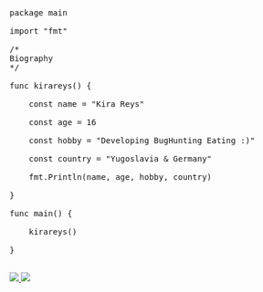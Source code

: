 <pre>package main

import "fmt"

/*
Biography
*/

func kirareys() { <br>
	const name = "Kira Reys" <br>
	const age = 16 <br>
	const hobby = "Developing BugHunting Eating :)" <br>
	const country = "Yugoslavia & Germany" <br>
	fmt.Println(name, age, hobby, country) <br>
}

func main() { <br>
	kirareys() <br>
}
</pre>
<br>
<a href="https://discord.com/"><img src="https://img.shields.io/badge/Discord-Kira%20Reys%232749-blue?style=plastic&logo=discord.svg" /> </a>
<a href="https://instagram.com/kira.reys"><img src="https://img.shields.io/badge/Instagram-Kira%20Reys-purple?style=plastic&logo=instagram"/> </a>


